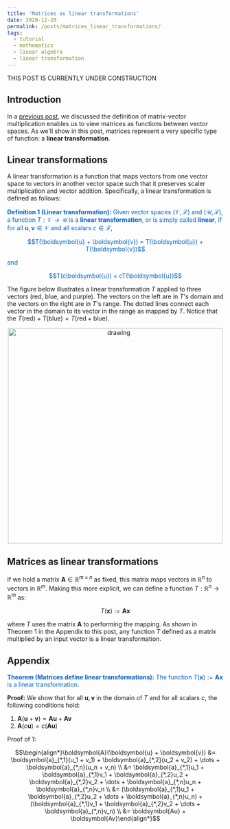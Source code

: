```yaml
---
title: 'Matrices as linear transformations'
date: 2020-12-20
permalink: /posts/matrices_linear_transformations/
tags:
  - tutorial
  - mathematics
  - linear algebra
  - linear transformation
---
```


THIS POST IS CURRENTLY UNDER CONSTRUCTION

Introduction
-----------
In a [previous post](https://mbernste.github.io/posts/matrix_vector_mult/), we discussed the definition of matrix-vector multiplication enables us to view matrices as functions between vector spaces. As we'll show in this post, matrices represent a very specific type of function: a **linear transformation**.


Linear transformations
---------

A linear transformation is a function that maps vectors from one vector space to vectors in another vector space such that it preserves scaler multiplication and vector addition. Specifically, a linear transformation is defined as follows:

<span style="color:#0060C6">**Definition 1 (Linear transformation):** Given vector spaces $(\mathcal{V}, \mathcal{F})$ and $(\mathcal{U}, \mathcal{F})$, a function $T : \mathcal{V} \rightarrow \mathcal{U}$ is a **linear transformation**, or is simply called **linear**, if for all $\boldsymbol{u}, \boldsymbol{v} \in \mathcal{V}$ and all scalars $c \in \mathcal{F}$,</span>

<center><span style="color:#0060C6">$$T(\boldsymbol{u} + \boldsymbol{v}) = T(\boldsymbol{u}) + T(\boldsymbol{v})$$</span></center>

<span style="color:#0060C6">and</span>

<center><span style="color:#0060C6">$$T(c\boldsymbol{u}) = cT(\boldsymbol{u})$$</span></center>

The figure below illustrates a linear transformation $T$ applied to three vectors (red, blue, and purple).  The vectors on the left are in $T$'s domain and the vectors on the right are in $T$'s range. The dotted lines connect each vector in the domain to its vector in the range as mapped by $T$.  Notice that the $T(\text{red}) + T(\text{blue}) = T(\text{red} + \text{blue})$.

<center><img src="https://raw.githubusercontent.com/mbernste/mbernste.github.io/master/images/linear_transform.png" alt="drawing" width="500"/></center>


Matrices as linear transformations
----------

If we hold a matrix $\boldsymbol{A}  \in \mathbb{R}^{m \times n}$ as fixed, this matrix maps vectors in $\mathbb{R}^n$ to vectors in $\mathbb{R}^m$.  Making this more explicit, we can define a function $T : \mathbb{R}^n \rightarrow \mathbb{R}^m$ as:

$$T(\boldsymbol{x}) := \boldsymbol{A}\boldsymbol{x}$$

where $T$ uses the matrix $\boldsymbol{A}$ to performing the mapping.  As shown in Theorem 1 in the Appendix to this post, any function $T$ defined as a matrix multiplied by an input vector is a linear transformation.


Appendix
-----------

<span style="color:#0060C6">**Theorem (Matrices define linear transformations):** The function $T(\boldsymbol{x}) := \boldsymbol{Ax}$ is a linear transformation.</span>

**Proof:** We  show that for all $\boldsymbol{u}, \boldsymbol{v}$ in the domain of $T$ and for all scalars $c$, the following conditions hold:

1. $\boldsymbol{A}(\boldsymbol{u} + \boldsymbol{v}) = \boldsymbol{A}\boldsymbol{u} + \boldsymbol{A}\boldsymbol{v}$
2. $\boldsymbol{A}(c\boldsymbol{u}) = c(\boldsymbol{A}\boldsymbol{u})$

Proof of 1:

$$\begin{align*}\boldsymbol{A}(\boldsymbol{u} + \boldsymbol{v}) &= \boldsymbol{a}_{*,1}(u_1 + v_1) + \boldsymbol{a}_{*,2}(u_2 + v_2) + \dots + \boldsymbol{a}_{*,n}(u_n + v_n) \\ &= \boldsymbol{a}_{*,1}u_1 + \boldsymbol{a}_{*,1}v_1 + \boldsymbol{a}_{*,2}u_2 + \boldsymbol{a}_{*,2}v_2 + \dots + \boldsymbol{a}_{*,n}u_n + \boldsymbol{a}_{*,n}v_n \\ &= (\boldsymbol{a}_{*,1}u_1 + \boldsymbol{a}_{*,2}u_2 + \dots + \boldsymbol{a}_{*,n}u_n) + (\boldsymbol{a}_{*,1}v_1 + \boldsymbol{a}_{*,2}v_2 + \dots + \boldsymbol{a}_{*,n}v_n) \\ &= \boldsymbol{Au} + \boldsymbol{Av}\end{align*}$$

